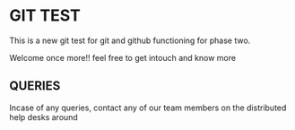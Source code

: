 # GIT TEST
This is a new git test for git and github functioning for phase two.

Welcome once more!!
feel free to get intouch and know more 
## QUERIES 

Incase of any queries, contact any of our team members on the distributed help desks around 
